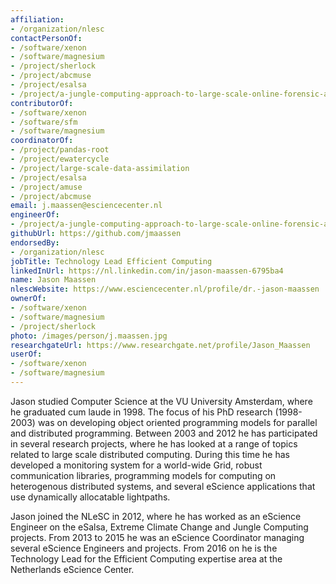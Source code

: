 ```yaml
---
affiliation:
- /organization/nlesc
contactPersonOf:
- /software/xenon
- /software/magnesium
- /project/sherlock
- /project/abcmuse
- /project/esalsa
- /project/a-jungle-computing-approach-to-large-scale-online-forensic-analysis
contributorOf:
- /software/xenon
- /software/sfm
- /software/magnesium
coordinatorOf:
- /project/pandas-root
- /project/ewatercycle
- /project/large-scale-data-assimilation
- /project/esalsa
- /project/amuse
- /project/abcmuse
email: j.maassen@esciencecenter.nl
engineerOf:
- /project/a-jungle-computing-approach-to-large-scale-online-forensic-analysis
githubUrl: https://github.com/jmaassen
endorsedBy:
- /organization/nlesc
jobTitle: Technology Lead Efficient Computing
linkedInUrl: https://nl.linkedin.com/in/jason-maassen-6795ba4
name: Jason Maassen
nlescWebsite: https://www.esciencecenter.nl/profile/dr.-jason-maassen
ownerOf:
- /software/xenon
- /software/magnesium
- /project/sherlock
photo: /images/person/j.maassen.jpg
researchgateUrl: https://www.researchgate.net/profile/Jason_Maassen
userOf:
- /software/xenon
- /software/magnesium
---
```

Jason studied Computer Science at the VU University Amsterdam, where he graduated cum laude in 1998. The focus of his PhD research (1998-2003) was on developing object oriented programming models for parallel and distributed 
programming. Between 2003 and 2012 he has participated in several research projects, where he has looked at a range of topics related to large scale distributed computing. During this time he has developed a monitoring system for a world-wide 
Grid, robust communication libraries, programming models for computing on heterogenous distributed systems, and several eScience applications that use dynamically allocatable lightpaths. 

Jason joined the NLeSC in 2012, where he has worked as an eScience Engineer on the eSalsa, Extreme Climate Change and Jungle Computing projects. From 2013 to 2015 he was an eScience Coordinator managing several eScience Engineers 
and projects. From 2016 on he is the Technology Lead for the Efficient Computing expertise area at the Netherlands eScience Center.
